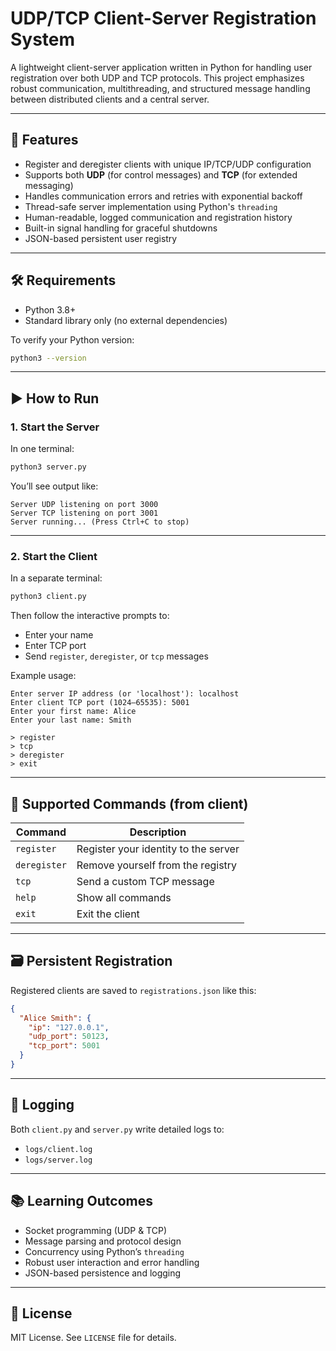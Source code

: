 # UDP/TCP Client-Server Registration System

A lightweight client-server application written in Python for handling user registration over both UDP and TCP protocols. This project emphasizes robust communication, multithreading, and structured message handling between distributed clients and a central server.

---

## 🧠 Features

- Register and deregister clients with unique IP/TCP/UDP configuration
- Supports both **UDP** (for control messages) and **TCP** (for extended messaging)
- Handles communication errors and retries with exponential backoff
- Thread-safe server implementation using Python's `threading`
- Human-readable, logged communication and registration history
- Built-in signal handling for graceful shutdowns
- JSON-based persistent user registry

---

## 🛠️ Requirements

- Python 3.8+
- Standard library only (no external dependencies)

To verify your Python version:

```bash
python3 --version
```

---

## ▶️ How to Run

### 1. Start the Server

In one terminal:

```bash
python3 server.py
```

You’ll see output like:

```
Server UDP listening on port 3000
Server TCP listening on port 3001
Server running... (Press Ctrl+C to stop)
```

---

### 2. Start the Client

In a separate terminal:

```bash
python3 client.py
```

Then follow the interactive prompts to:
- Enter your name
- Enter TCP port
- Send `register`, `deregister`, or `tcp` messages

Example usage:
```
Enter server IP address (or 'localhost'): localhost
Enter client TCP port (1024–65535): 5001
Enter your first name: Alice
Enter your last name: Smith

> register
> tcp
> deregister
> exit
```

---

## 💬 Supported Commands (from client)

| Command     | Description                          |
|-------------|--------------------------------------|
| `register`  | Register your identity to the server |
| `deregister`| Remove yourself from the registry    |
| `tcp`       | Send a custom TCP message            |
| `help`      | Show all commands                    |
| `exit`      | Exit the client                      |

---

## 🗃️ Persistent Registration

Registered clients are saved to `registrations.json` like this:

```json
{
  "Alice Smith": {
    "ip": "127.0.0.1",
    "udp_port": 50123,
    "tcp_port": 5001
  }
}
```

---

## 🧪 Logging

Both `client.py` and `server.py` write detailed logs to:

- `logs/client.log`
- `logs/server.log`

---

## 📚 Learning Outcomes

- Socket programming (UDP & TCP)
- Message parsing and protocol design
- Concurrency using Python’s `threading`
- Robust user interaction and error handling
- JSON-based persistence and logging

---

## 📄 License

MIT License. See `LICENSE` file for details.
